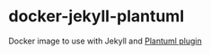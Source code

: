 # docker-jekyll-plantuml
Docker image to use with Jekyll and [Plantuml plugin](https://github.com/yegor256/jekyll-plantuml)
